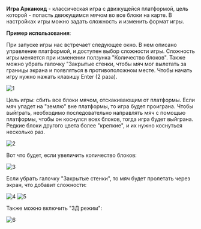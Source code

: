 **Игра Арканоид** - классическая игра с движущейся платформой, цель которой - попасть движущимся мячом во все блоки на карте. В настройках игры можно задать сложность и изменить формат игры. 

**Пример использования**:

При запуске игры нас встречает следующее окно. В нем описано управление платформой, и доступен выбор сложности игры. Сложность игры меняется при изменении ползунка "Количество блоков". Также можно убрать галочку "Закрытые стенки, чтобы мяч мог вылетать за границы экрана и появляться в противоположном месте. Чтобы начать игру нужно нажать клавишу Enter (2 раза).

![1](..images/5/Screenshot_4.png)

Цель игры: сбить все блоки мячом, отскакивающим от платформы. Если мяч упадет на "землю" вне платформы, то игра будет проиграна. Чтобы выйграть, необходимо последовательно направлять мяч с помощью платформы, чтобы он коснулся всех блоков, тогда игра будет выйграна. Редкие блоки другого цвета более "крепкие", и их нужно коснуться несколько раз.

![2](..images/5/Screenshot_5.png)

Вот что будет, если увеличить количество блоков:

![3](..images/5/Screenshot_6.png)

Если убрать галочку "Закрытые стенки", то мяч будет пролетать через экран, что добавит сложности:

![4](..images/5/Screenshot_7.png)
![5](..images/5/Screenshot_8.png)

Также можно включить "3Д режим":

![6](..images/5/Screenshot_9.png)
